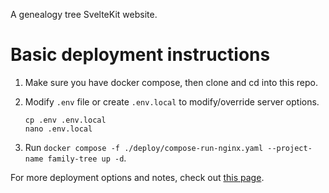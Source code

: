 A genealogy tree SvelteKit website.

# Basic deployment instructions

1. Make sure you have docker compose, then clone and cd into this repo.

2. Modify `.env` file or create `.env.local` to modify/override server options.

   ```shell
   cp .env .env.local
   nano .env.local
   ```

3. Run `docker compose -f ./deploy/compose-run-nginx.yaml --project-name family-tree up -d`.

For more deployment options and notes, check out [this page](deploy/Readme.md).
